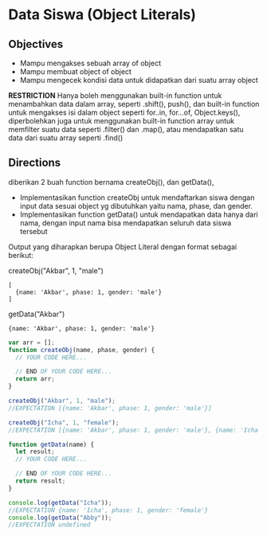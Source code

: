 # Data Siswa (Object Literals)

## Objectives

- Mampu mengakses sebuah array of object
- Mampu membuat object of object
- Mampu mengecek kondisi data untuk didapatkan dari suatu array object

**RESTRICTION**
Hanya boleh menggunakan built-in function untuk menambahkan data dalam array, seperti .shift(), push(), dan built-in function untuk mengakses isi dalam object seperti for..in, for...of, Object.keys(), diperbolehkan juga untuk menggunakan built-in function array untuk memfilter suatu data seperti .filter() dan .map(), atau mendapatkan satu data dari suatu array seperti .find()

## Directions

diberikan 2 buah function bernama createObj(), dan getData(),

- Implementasikan function createObj untuk mendaftarkan siswa dengan input data sesuai object yg dibutuhkan yaitu nama, phase, dan gender.
- Implementasikan function getData() untuk mendapatkan data hanya dari nama, dengan input nama bisa mendapatkan seluruh data siswa tersebut

Output yang diharapkan berupa Object Literal dengan format sebagai berikut:

createObj("Akbar", 1, "male")

```
[
  {name: 'Akbar', phase: 1, gender: 'male'}
]
```

getData("Akbar")

```
{name: 'Akbar', phase: 1, gender: 'male'}
```

```JavaScript
var arr = [];
function createObj(name, phase, gender) {
  // YOUR CODE HERE...

  // END OF YOUR CODE HERE...
  return arr;
}

createObj("Akbar", 1, "male");
//EXPECTATION [{name: 'Akbar', phase: 1, gender: 'male'}]

createObj("Icha", 1, "female");
//EXPECTATION [{name: 'Akbar', phase: 1, gender: 'male'}, {name: 'Icha', phase: 1, gender: 'female'}]

function getData(name) {
  let result;
  // YOUR CODE HERE...

  // END OF YOUR CODE HERE...
  return result;
}

console.log(getData("Icha"));
//EXPECTATION {name: 'Icha', phase: 1, gender: 'female'}
console.log(getData("Abby"));
//EXPECTATION undefined

```
